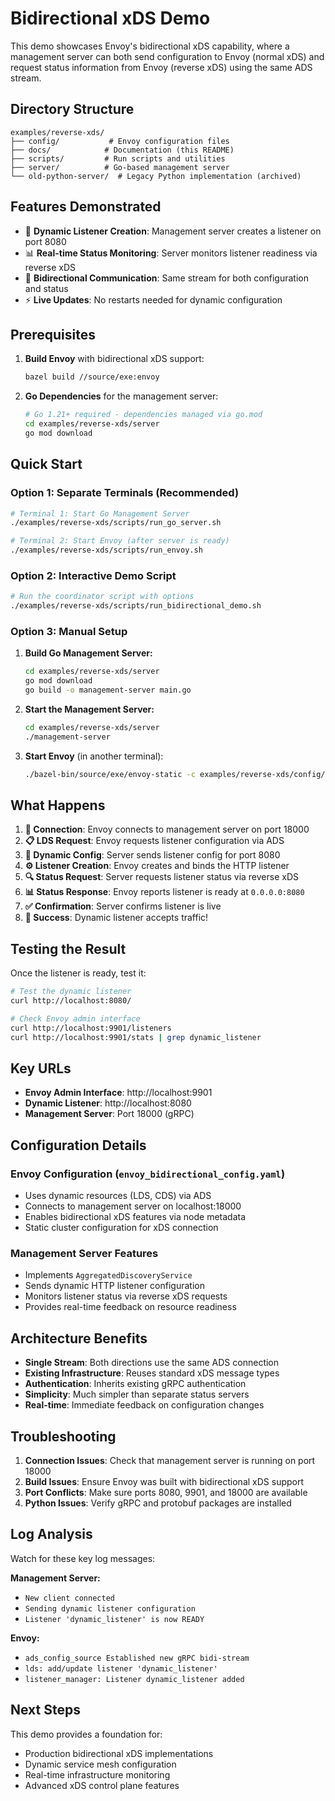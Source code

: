 # Bidirectional xDS Demo

This demo showcases Envoy's bidirectional xDS capability, where a management server can both send configuration to Envoy (normal xDS) and request status information from Envoy (reverse xDS) using the same ADS stream.

## Directory Structure

```
examples/reverse-xds/
├── config/           # Envoy configuration files
├── docs/            # Documentation (this README)
├── scripts/         # Run scripts and utilities  
├── server/          # Go-based management server
└── old-python-server/  # Legacy Python implementation (archived)
```

## Features Demonstrated

- 🎯 **Dynamic Listener Creation**: Management server creates a listener on port 8080
- 📊 **Real-time Status Monitoring**: Server monitors listener readiness via reverse xDS  
- 🔄 **Bidirectional Communication**: Same stream for both configuration and status
- ⚡ **Live Updates**: No restarts needed for dynamic configuration

## Prerequisites

1. **Build Envoy** with bidirectional xDS support:
   ```bash
   bazel build //source/exe:envoy
   ```

2. **Go Dependencies** for the management server:
   ```bash
   # Go 1.21+ required - dependencies managed via go.mod
   cd examples/reverse-xds/server
   go mod download
   ```

## Quick Start

### Option 1: Separate Terminals (Recommended)
```bash
# Terminal 1: Start Go Management Server 
./examples/reverse-xds/scripts/run_go_server.sh

# Terminal 2: Start Envoy (after server is ready)
./examples/reverse-xds/scripts/run_envoy.sh
```

### Option 2: Interactive Demo Script
```bash
# Run the coordinator script with options
./examples/reverse-xds/scripts/run_bidirectional_demo.sh
```

### Option 3: Manual Setup

1. **Build Go Management Server:**
   ```bash
   cd examples/reverse-xds/server
   go mod download
   go build -o management-server main.go
   ```

2. **Start the Management Server:**
   ```bash
   cd examples/reverse-xds/server
   ./management-server
   ```

3. **Start Envoy** (in another terminal):
   ```bash
   ./bazel-bin/source/exe/envoy-static -c examples/reverse-xds/config/envoy_bidirectional_config.yaml --log-level info
   ```

## What Happens

1. **📡 Connection**: Envoy connects to management server on port 18000
2. **📋 LDS Request**: Envoy requests listener configuration via ADS
3. **🎯 Dynamic Config**: Server sends listener config for port 8080
4. **⚙️ Listener Creation**: Envoy creates and binds the HTTP listener
5. **🔍 Status Request**: Server requests listener status via reverse xDS
6. **📊 Status Response**: Envoy reports listener is ready at `0.0.0.0:8080`
7. **✅ Confirmation**: Server confirms listener is live
8. **🎉 Success**: Dynamic listener accepts traffic!

## Testing the Result

Once the listener is ready, test it:
```bash
# Test the dynamic listener
curl http://localhost:8080/

# Check Envoy admin interface
curl http://localhost:9901/listeners
curl http://localhost:9901/stats | grep dynamic_listener
```

## Key URLs

- **Envoy Admin Interface**: http://localhost:9901
- **Dynamic Listener**: http://localhost:8080
- **Management Server**: Port 18000 (gRPC)

## Configuration Details

### Envoy Configuration (`envoy_bidirectional_config.yaml`)
- Uses dynamic resources (LDS, CDS) via ADS
- Connects to management server on localhost:18000
- Enables bidirectional xDS features via node metadata
- Static cluster configuration for xDS connection

### Management Server Features
- Implements `AggregatedDiscoveryService`
- Sends dynamic HTTP listener configuration
- Monitors listener status via reverse xDS requests
- Provides real-time feedback on resource readiness

## Architecture Benefits

- **Single Stream**: Both directions use the same ADS connection
- **Existing Infrastructure**: Reuses standard xDS message types
- **Authentication**: Inherits existing gRPC authentication
- **Simplicity**: Much simpler than separate status servers
- **Real-time**: Immediate feedback on configuration changes

## Troubleshooting

1. **Connection Issues**: Check that management server is running on port 18000
2. **Build Issues**: Ensure Envoy was built with bidirectional xDS support
3. **Port Conflicts**: Make sure ports 8080, 9901, and 18000 are available
4. **Python Issues**: Verify gRPC and protobuf packages are installed

## Log Analysis

Watch for these key log messages:

**Management Server:**
- `New client connected`
- `Sending dynamic listener configuration`
- `Listener 'dynamic_listener' is now READY`

**Envoy:**
- `ads_config_source Established new gRPC bidi-stream`
- `lds: add/update listener 'dynamic_listener'`
- `listener_manager: Listener dynamic_listener added`

## Next Steps

This demo provides a foundation for:
- Production bidirectional xDS implementations
- Dynamic service mesh configuration
- Real-time infrastructure monitoring
- Advanced xDS control plane features